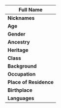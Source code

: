 | **Full Name**          |
| ---------------------- |
| **Nicknames**          |
| **Age**                |
| **Gender**             |
| **Ancestry**           |
| **Heritage**           |
| **Class**              |
| **Background**         |
| **Occupation**         |
| **Place of Residence** |
| **Birthplace**         |
| **Languages**          |